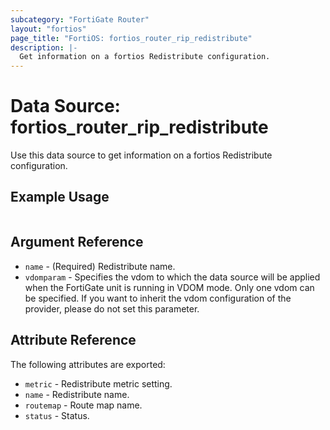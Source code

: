 ```yaml
---
subcategory: "FortiGate Router"
layout: "fortios"
page_title: "FortiOS: fortios_router_rip_redistribute"
description: |-
  Get information on a fortios Redistribute configuration.
---
```


# Data Source: fortios_router_rip_redistribute
Use this data source to get information on a fortios Redistribute configuration.


## Example Usage

```hcl

```

## Argument Reference

* `name` - (Required) Redistribute name.
* `vdomparam` - Specifies the vdom to which the data source will be applied when the FortiGate unit is running in VDOM mode. Only one vdom can be specified. If you want to inherit the vdom configuration of the provider, please do not set this parameter.

## Attribute Reference

The following attributes are exported:

* `metric` - Redistribute metric setting.
* `name` - Redistribute name.
* `routemap` - Route map name.
* `status` - Status.
